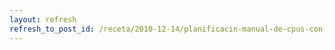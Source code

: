 ```yaml
---
layout: refresh
refresh_to_post_id: /receta/2010-12-14/planificacin-manual-de-cpus-con-taskset
---
```

